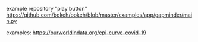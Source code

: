 example repository "play button"
https://github.com/bokeh/bokeh/blob/master/examples/app/gapminder/main.py

examples:
https://ourworldindata.org/epi-curve-covid-19

